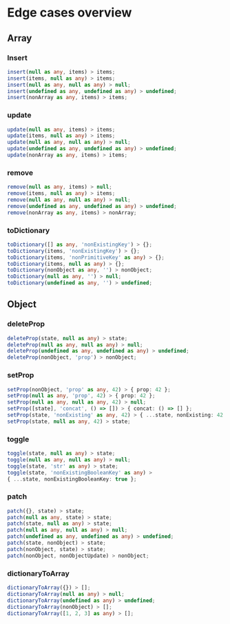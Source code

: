 # Edge cases overview

  ## Array

  ### Insert

  ```typescript
  insert(null as any, items) > items;
  insert(items, null as any) > items;
  insert(null as any, null as any) > null;
  insert(undefined as any, undefined as any) > undefined;
  insert(nonArray as any, items) > items;
  ```

  ### update

  ```typescript
  update(null as any, items) > items;
  update(items, null as any) > items;
  update(null as any, null as any) > null;
  update(undefined as any, undefined as any) > undefined;
  update(nonArray as any, items) > items;
  ```

  ### remove

  ```typescript
  remove(null as any, items) > null;
  remove(items, null as any) > items;
  remove(null as any, null as any) > null;
  remove(undefined as any, undefined as any) > undefined;
  remove(nonArray as any, items) > nonArray;
  ```

  ### toDictionary

  ```typescript
  toDictionary([] as any, 'nonExistingKey') > {};
  toDictionary(items, 'nonExistingKey') > {};
  toDictionary(items, 'nonPrimitiveKey' as any) > {};
  toDictionary(items, null as any) > {};
  toDictionary(nonObject as any, '') > nonObject;
  toDictionary(null as any, '') > null;
  toDictionary(undefined as any, '') > undefined;
  ```

  ## Object

  ### deleteProp

  ```typescript
  deleteProp(state, null as any) > state;
  deleteProp(null as any, null as any) > null;
  deleteProp(undefined as any, undefined as any) > undefined;
  deleteProp(nonObject, 'prop') > nonObject;
  ```

  ### setProp

  ```typescript
  setProp(nonObject, 'prop' as any, 42) > { prop: 42 };
  setProp(null as any, 'prop', 42) > { prop: 42 };
  setProp(null as any, null as any, 42) > null;
  setProp([state], 'concat', () => []) > { concat: () => [] };
  setProp(state, 'nonExisting' as any, 42) > { ...state, nonExisting: 42 };
  setProp(state, null as any, 42) > state;
  ```

  ### toggle

  ```typescript
  toggle(state, null as any) > state;
  toggle(null as any, null as any) > null;
  toggle(state, 'str' as any) > state;
  toggle(state, 'nonExistingBooleanKey' as any) >
  { ...state, nonExistingBooleanKey: true };
  ```

  ### patch

  ```typescript
  patch({}, state) > state;
  patch(null as any, state) > state;
  patch(state, null as any) > state;
  patch(null as any, null as any) > null;
  patch(undefined as any, undefined as any) > undefined;
  patch(state, nonObject) > state;
  patch(nonObject, state) > state;
  patch(nonObject, nonObjectUpdate) > nonObject;
  ```

  ### dictionaryToArray

  ```typescript
  dictionaryToArray({}) > [];
  dictionaryToArray(null as any) > null;
  dictionaryToArray(undefined as any) > undefined;
  dictionaryToArray(nonObject) > [];
  dictionaryToArray([1, 2, 3] as any) > [];
  ```

